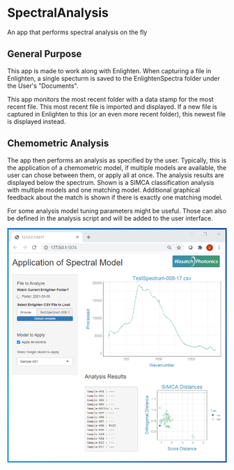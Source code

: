 # SpectralAnalysis

An app that performs spectral analysis on the fly

## General Purpose

This app is made to work along with Enlighten. When capturing a file in Enlighten, a single specturm is saved to the EnlightenSpectra folder under the User's "Documents".

This app monitors the most recent folder with a data stamp for the most recent file. This most recent file is imported and displayed. If a new file is captured in Enlighten to this (or an even more recent folder), this newest file is displayed instead.

## Chemometric Analysis

The app then performs an analysis as specified by the user. Typically, this is the application of a chemometric model, if multiple models are available, the user can chose between them, or apply all at once. The analysis results are displayed below the spectrum. Shown is a SIMCA classification analysis with multiple models and one matching model. Additional graphical feedback about the match is shown if there is exactly one matching model.

For some analysis model tuning parameters might be useful. Those can also be defined in the analysis script and will be added to the user interface.

![Screen Shot of the app matching a sample](https://github.com/dbingemann/SpectralAnalysis/blob/main/doc/ValidationScreenShot.png)

